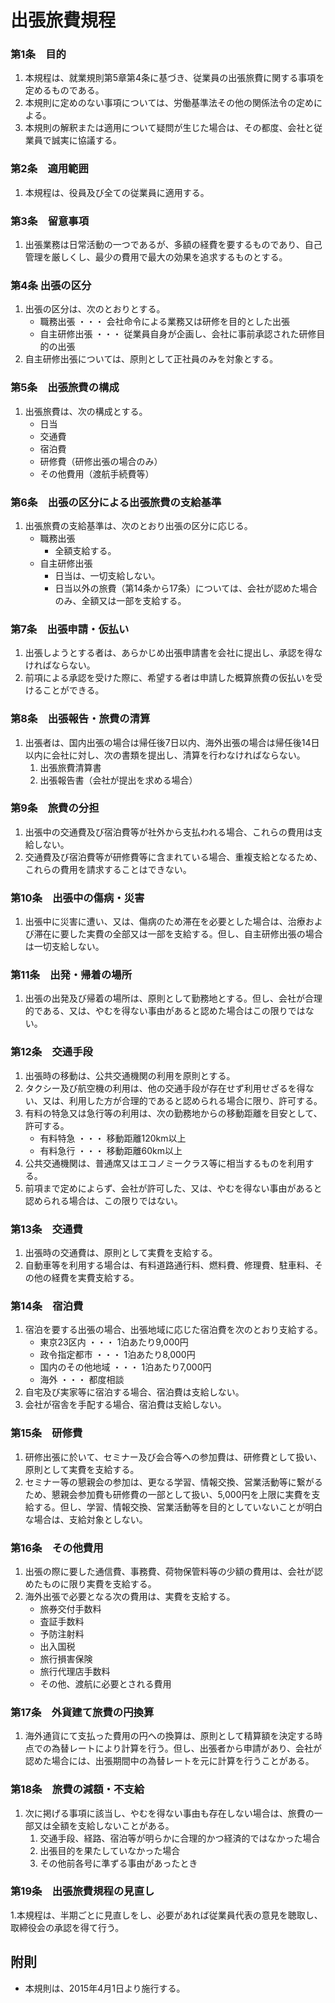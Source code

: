 # 出張旅費規程

### 第1条　目的

1. 本規程は、就業規則第5章第4条に基づき、従業員の出張旅費に関する事項を定めるものである。
2. 本規則に定めのない事項については、労働基準法その他の関係法令の定めによる。
3. 本規則の解釈または適用について疑問が生じた場合は、その都度、会社と従業員で誠実に協議する。

### 第2条　適用範囲

1. 本規程は、役員及び全ての従業員に適用する。

### 第3条　留意事項

1. 出張業務は日常活動の一つであるが、多額の経費を要するものであり、自己管理を厳しくし、最少の費用で最大の効果を追求するものとする。

### 第4条 出張の区分

1. 出張の区分は、次のとおりとする。
    * 職務出張 ・・・ 会社命令による業務又は研修を目的とした出張
    * 自主研修出張 ・・・ 従業員自身が企画し、会社に事前承認された研修目的の出張
2. 自主研修出張については、原則として正社員のみを対象とする。

### 第5条　出張旅費の構成

1. 出張旅費は、次の構成とする。
    * 日当
    * 交通費
    * 宿泊費
    * 研修費（研修出張の場合のみ）
    * その他費用（渡航手続費等）

### 第6条　出張の区分による出張旅費の支給基準

1. 出張旅費の支給基準は、次のとおり出張の区分に応じる。
	* 職務出張
		* 全額支給する。
	* 自主研修出張
		* 日当は、一切支給しない。
		* 日当以外の旅費（第14条から17条）については、会社が認めた場合のみ、全額又は一部を支給する。

### 第7条　出張申請・仮払い

1. 出張しようとする者は、あらかじめ出張申請書を会社に提出し、承認を得なければならない。
2. 前項による承認を受けた際に、希望する者は申請した概算旅費の仮払いを受けることができる。

### 第8条　出張報告・旅費の清算

1. 出張者は、国内出張の場合は帰任後7日以内、海外出張の場合は帰任後14日以内に会社に対し、次の書類を提出し、清算を行わなければならない。
	1. 出張旅費清算書
	2. 出張報告書（会社が提出を求める場合）

### 第9条　旅費の分担

1. 出張中の交通費及び宿泊費等が社外から支払われる場合、これらの費用は支給しない。
2. 交通費及び宿泊費等が研修費等に含まれている場合、重複支給となるため、これらの費用を請求することはできない。

### 第10条　出張中の傷病・災害

1. 出張中に災害に遭い、又は、傷病のため滞在を必要とした場合は、治療および滞在に要した実費の全部又は一部を支給する。但し、自主研修出張の場合は一切支給しない。

### 第11条　出発・帰着の場所

1. 出張の出発及び帰着の場所は、原則として勤務地とする。但し、会社が合理的である、又は、やむを得ない事由があると認めた場合はこの限りではない。

### 第12条　交通手段

1. 出張時の移動は、公共交通機関の利用を原則とする。
2. タクシー及び航空機の利用は、他の交通手段が存在せず利用せざるを得ない、又は、利用した方が合理的であると認められる場合に限り、許可する。
3. 有料の特急又は急行等の利用は、次の勤務地からの移動距離を目安として、許可する。
    * 有料特急 ・・・ 移動距離120km以上
    * 有料急行 ・・・ 移動距離60km以上
4. 公共交通機関は、普通席又はエコノミークラス等に相当するものを利用する。
5. 前項まで定めによらず、会社が許可した、又は、やむを得ない事由があると認められる場合は、この限りではない。

### 第13条　交通費

1. 出張時の交通費は、原則として実費を支給する。
2. 自動車等を利用する場合は、有料道路通行料、燃料費、修理費、駐車料、その他の経費を実費支給する。

### 第14条　宿泊費

1. 宿泊を要する出張の場合、出張地域に応じた宿泊費を次のとおり支給する。
    * 東京23区内 ・・・ 1泊あたり9,000円
    * 政令指定都市 ・・・ 1泊あたり8,000円
    * 国内のその他地域 ・・・ 1泊あたり7,000円
    * 海外 ・・・ 都度相談
2. 自宅及び実家等に宿泊する場合、宿泊費は支給しない。
3. 会社が宿舎を手配する場合、宿泊費は支給しない。

### 第15条　研修費

1. 研修出張に於いて、セミナー及び会合等への参加費は、研修費として扱い、原則として実費を支給する。
2. セミナー等の懇親会の参加は、更なる学習、情報交換、営業活動等に繋がるため、懇親会参加費も研修費の一部として扱い、5,000円を上限に実費を支給する。但し、学習、情報交換、営業活動等を目的としていないことが明白な場合は、支給対象としない。

### 第16条　その他費用

1. 出張の際に要した通信費、事務費、荷物保管料等の少額の費用は、会社が認めたものに限り実費を支給する。
2. 海外出張で必要となる次の費用は、実費を支給する。
    * 旅券交付手数料
    * 査証手数料
    * 予防注射料
    * 出入国税
    * 旅行損害保険
    * 旅行代理店手数料
    * その他、渡航に必要とされる費用

### 第17条　外貨建て旅費の円換算

1. 海外通貨にて支払った費用の円への換算は、原則として精算額を決定する時点での為替レートにより計算を行う。但し、出張者から申請があり、会社が認めた場合には、出張期間中の為替レートを元に計算を行うことがある。

### 第18条　旅費の減額・不支給

1. 次に掲げる事項に該当し、やむを得ない事由も存在しない場合は、旅費の一部又は全額を支給しないことがある。
    1. 交通手段、経路、宿泊等が明らかに合理的かつ経済的ではなかった場合
    2. 出張目的を果たしていなかった場合
    3. その他前各号に準ずる事由があったとき

### 第19条　出張旅費規程の見直し

1.本規程は、半期ごとに見直しをし、必要があれば従業員代表の意見を聴取し、取締役会の承認を得て行う。


## 附則

* 本規則は、2015年4月1日より施行する。
